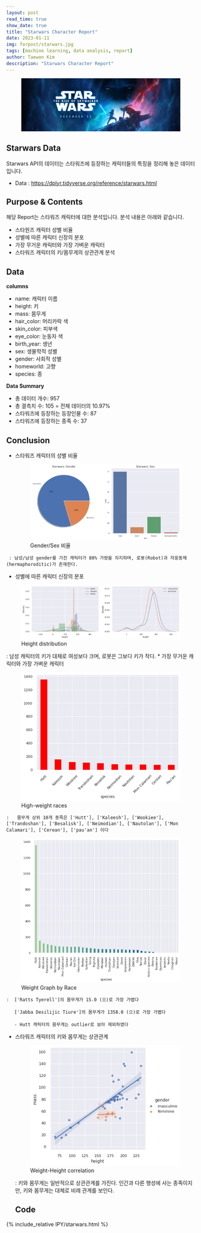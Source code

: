```yaml
---
layout: post
read_time: true
show_date: true
title: "Starwars Character Report"
date: 2023-01-11
img: forpost/starwars.jpg
tags: [machine learning, data analysis, report]
author: Taewon Kim
description: "Starwars Character Report"
---
```


<figure>
  <img src="/assets/img/in_post/starwars/starwars.jpg" title="I">    
  <figcaption></figcaption>
</figure>

## Starwars Data

Starwars API의 데이터는 스타워즈에 등장하는 캐릭터들의 특징을 정리해 놓은 데이터입니다.
* Data : https://dplyr.tidyverse.org/reference/starwars.html

## Purpose & Contents

해당 Report는 스타워즈 캐릭터에 대한 분석입니다. 분석 내용은 아래와 같습니다.

- 스타원즈 캐릭터 성별 비율
- 성별에 따른 캐릭터 신장의 분포
- 가장 무거운 캐릭터와 가장 가벼운 캐릭터
- 스타워즈 캐릭터의 키/몸무게의 상관관계 분석

## Data 
**columns**
* name: 캐릭터 이름 
* height: 키   
* mass: 몸무게  
* hair_color: 머리카락 색  
* skin_color: 피부색  
* eye_color: 눈동자 색  
* birth_year: 생년  
* sex: 생물학적 성별  
* gender: 사회적 성별  
* homeworld: 고향  
* species: 종

**Data Summary**
* 총 데이터 개수:  957  
* 총 결측치 수: 105 = 전체 데이터의 10.97%   
* 스타워즈에 등장하는 등장인물 수:  87  
* 스타워즈에 등장하는 종족 수:  37  

## Conclusion
* 스타워즈 캐릭터의 성별 비율
  <figure>
    <img src="/assets/img/in_post//starwars/sw_g1.png" title="sex">    
    <figcaption>Gender/Sex 비율</figcaption>
</figure>

     : 남성/남성 gender를 가진 캐릭터가 80% 가량을 차지하며, 로봇(Robot)과 자웅동체(hermaphoroditic)가 존재한다.

* 성별에 따른 캐릭터 신장의 분포
  
 <figure>
    <img src="/assets/img/in_post/starwars/sw_g2.png" title="Height">    
    <figcaption>Height distribution</figcaption>
</figure>
  : 남성 캐릭터의 키가 대체로 여성보다 크며, 로봇은 그보다 키가 작다.
* 가장 무거운 캐릭터와 가장 가벼운 캐릭터
<figure>
    <img src="/assets/img/in_post/starwars/sw_g3.png" title="High-weight">    
    <figcaption>High-weight races</figcaption>
</figure>

    :   몸무게 상위 10개 종족은 ['Hutt'], ['Kaleesh'], ['Wookiee'], ['Trandoshan'], ['Besalisk'], ['Neimodian'], ['Nautolan'], ['Mon Calamari'], ['Cerean'], ['pau'an'] 이다
<figure>
    <img src="/assets/img/in_post/starwars/sw_g4.png" title="Weight">    
    <figcaption>Weight Graph by Race</figcaption>
</figure>

    :  ['Ratts Tyerell']의 몸무게가 15.0 (으)로 가장 가볍다   
  
       ['Jabba Desilijic Tiure']의 몸무게가 1358.0 (으)로 가장 가볍다 

       - Hutt 캐릭터의 몸무게는 outlier로 보아 제외하였다 

* 스타워즈 캐릭터의 키와 몸무게는 상관관계
  
  <figure>
    <img src="/assets/img/in_post/starwars/sw_g5.png" title="correlation">    
    <figcaption>Weight-Height correlation</figcaption>
    </figure>
  : 키와 몸무게는 일반적으로 상관관계를 가진다. 
  인간과 다른 행성에 사는 종족이지만, 키와 몸무게는 대체로 비례 관계를 보인다.

  ## Code

{% include_relative IPY/starwars.html %}